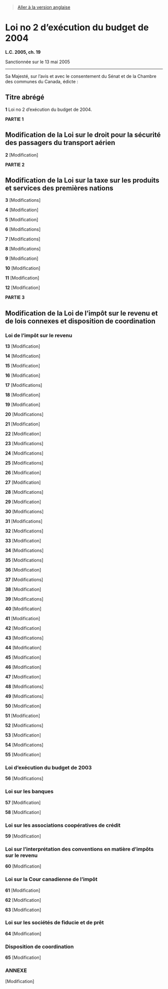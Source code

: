 > [Aller à la version anglaise](/en/Acts/Statutes%20of%20Canada/2005/c.%2019.md)

# Loi no 2 d’exécution du budget de 2004

**L.C. 2005, ch. 19**


Sanctionnée sur le 13 mai 2005

----------



Sa Majesté, sur l’avis et avec le consentement du Sénat et de la Chambre des communes du Canada, édicte :






## Titre abrégé


**1** Loi no 2 d’exécution du budget de 2004.




**PARTIE 1** 
## Modification de la Loi sur le droit pour la sécurité des passagers du transport aérien


**2** [Modification]




**PARTIE 2** 
## Modification de la Loi sur la taxe sur les produits et services des premières nations


**3** [Modifications]



**4** [Modification]



**5** [Modification]



**6** [Modifications]



**7** [Modifications]



**8** [Modifications]



**9** [Modification]



**10** [Modification]



**11** [Modification]



**12** [Modification]




**PARTIE 3** 
## Modification de la Loi de l’impôt sur le revenu et de lois connexes et disposition de coordination



### Loi de l’impôt sur le revenu


**13** [Modification]



**14** [Modification]



**15** [Modification]



**16** [Modification]



**17** [Modifications]



**18** [Modification]



**19** [Modification]



**20** [Modifications]



**21** [Modification]



**22** [Modification]



**23** [Modifications]



**24** [Modifications]



**25** [Modifications]



**26** [Modification]



**27** [Modification]



**28** [Modifications]



**29** [Modification]



**30** [Modifications]



**31** [Modifications]



**32** [Modifications]



**33** [Modification]



**34** [Modifications]



**35** [Modifications]



**36** [Modification]



**37** [Modifications]



**38** [Modification]



**39** [Modifications]



**40** [Modification]



**41** [Modification]



**42** [Modification]



**43** [Modifications]



**44** [Modification]



**45** [Modification]



**46** [Modification]



**47** [Modification]



**48** [Modifications]



**49** [Modifications]



**50** [Modification]



**51** [Modification]



**52** [Modifications]



**53** [Modification]



**54** [Modifications]



**55** [Modification]




### Loi d’exécution du budget de 2003


**56** [Modifications]




### Loi sur les banques


**57** [Modification]



**58** [Modification]




### Loi sur les associations coopératives de crédit


**59** [Modification]




### Loi sur l’interprétation des conventions en matière d’impôts sur le revenu


**60** [Modification]




### Loi sur la Cour canadienne de l’impôt


**61** [Modification]



**62** [Modification]



**63** [Modification]




### Loi sur les sociétés de fiducie et de prêt


**64** [Modification]




### Disposition de coordination


**65** [Modification]




### **ANNEXE** 
[Modification]



